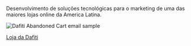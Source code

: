 Desenvolvimento de soluções tecnológicas para o marketing de uma das maiores lojas online da America Latina.

![Dafiti Abandoned Cart email sample](/images/dafiti-abandoned-cart-email.png)

[Loja da Dafiti](https://www.dafiti.com.br/)